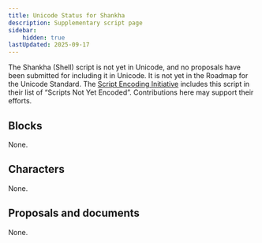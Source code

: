 ```yaml
---
title: Unicode Status for Shankha
description: Supplementary script page
sidebar:
    hidden: true
lastUpdated: 2025-09-17
---
```


The Shankha (Shell) script is not yet in Unicode, and no proposals have been submitted for including it in Unicode. It is not yet in the Roadmap for the Unicode Standard. The [Script Encoding Initiative](https://sei.berkeley.edu/) includes this script in their list of “Scripts Not Yet Encoded”. Contributions here may support their efforts.

## Blocks

None.

## Characters

None.

## Proposals and documents

None.
